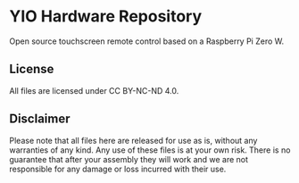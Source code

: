 # YIO Hardware Repository

Open source touchscreen remote control based on a Raspberry Pi Zero W.

## License
All files are licensed under CC BY-NC-ND 4.0.

## Disclaimer
Please note that all files here are released for use as is, without any warranties of any kind. Any use of these files is at your own risk. There is no guarantee that after your assembly they will work and we are not responsible for any damage or loss incurred with their use.